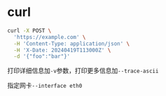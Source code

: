 # curl

```bash
curl -X POST \
  'https://example.com' \
  -H 'Content-Type: application/json' \
  -H 'X-Date: 20240419T113000Z' \
  -d '{"foo":"bar"}'
```

打印详细信息加`-v`参数，打印更多信息加`--trace-ascii`

指定网卡`--interface eth0`

